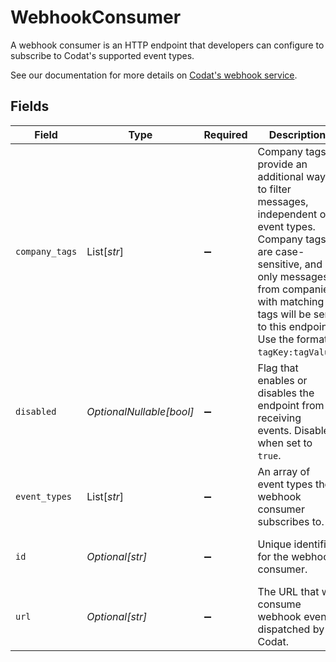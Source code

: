 # WebhookConsumer

﻿A webhook consumer is an HTTP endpoint that developers can configure to subscribe to Codat's supported event types.

See our documentation for more details on [Codat's webhook service](https://docs.codat.io/using-the-api/webhooks/overview).



## Fields

| Field                                                                                                                                                                                                                                        | Type                                                                                                                                                                                                                                         | Required                                                                                                                                                                                                                                     | Description                                                                                                                                                                                                                                  | Example                                                                                                                                                                                                                                      |
| -------------------------------------------------------------------------------------------------------------------------------------------------------------------------------------------------------------------------------------------- | -------------------------------------------------------------------------------------------------------------------------------------------------------------------------------------------------------------------------------------------- | -------------------------------------------------------------------------------------------------------------------------------------------------------------------------------------------------------------------------------------------- | -------------------------------------------------------------------------------------------------------------------------------------------------------------------------------------------------------------------------------------------- | -------------------------------------------------------------------------------------------------------------------------------------------------------------------------------------------------------------------------------------------- |
| `company_tags`                                                                                                                                                                                                                               | List[*str*]                                                                                                                                                                                                                                  | :heavy_minus_sign:                                                                                                                                                                                                                           | Company tags provide an additional way to filter messages, independent of event types. Company tags are case-sensitive, and only messages from companies with matching tags will be sent to this endpoint. Use the format `tagKey:tagValue`. |                                                                                                                                                                                                                                              |
| `disabled`                                                                                                                                                                                                                                   | *OptionalNullable[bool]*                                                                                                                                                                                                                     | :heavy_minus_sign:                                                                                                                                                                                                                           | Flag that enables or disables the endpoint from receiving events. Disabled when set to `true`.                                                                                                                                               |                                                                                                                                                                                                                                              |
| `event_types`                                                                                                                                                                                                                                | List[*str*]                                                                                                                                                                                                                                  | :heavy_minus_sign:                                                                                                                                                                                                                           | An array of event types the webhook consumer subscribes to.                                                                                                                                                                                  |                                                                                                                                                                                                                                              |
| `id`                                                                                                                                                                                                                                         | *Optional[str]*                                                                                                                                                                                                                              | :heavy_minus_sign:                                                                                                                                                                                                                           | Unique identifier for the webhook consumer.                                                                                                                                                                                                  | 8a210b68-6988-11ed-a1eb-0242ac120002                                                                                                                                                                                                         |
| `url`                                                                                                                                                                                                                                        | *Optional[str]*                                                                                                                                                                                                                              | :heavy_minus_sign:                                                                                                                                                                                                                           | The URL that will consume webhook events dispatched by Codat.                                                                                                                                                                                |                                                                                                                                                                                                                                              |